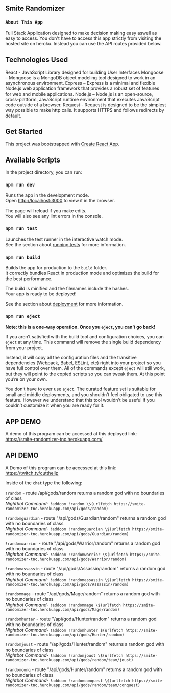 ## Smite Randomizer

### `About This App`

Full Stack Application designed to make decision making easy aswell as easy to access. You don't have to access this app strictly from visiting the hosted site on heroku. Instead you can use the API routes provided below.

## Technologies Used

React - JavaScript Library designed for building User Interfaces
Mongoose – Mongoose is a MongoDB object modeling tool designed to work in an asynchronous environment.
Express – Express is a minimal and flexible Node.js web application framework that provides a robust set of features for web and mobile applications.
Node.js – Node.js is an open-source, cross-platform, JavaScript runtime environment that executes JavaScript code outside of a browser.
Request - Request is designed to be the simplest way possible to make http calls. It supports HTTPS and follows redirects by default.

## Get Started

This project was bootstrapped with [Create React App](https://github.com/facebook/create-react-app).

## Available Scripts

In the project directory, you can run:

### `npm run dev`

Runs the app in the development mode.<br />
Open [http://localhost:3000](http://localhost:3000) to view it in the browser.

The page will reload if you make edits.<br />
You will also see any lint errors in the console.

### `npm run test`

Launches the test runner in the interactive watch mode.<br />
See the section about [running tests](https://facebook.github.io/create-react-app/docs/running-tests) for more information.

### `npm run build`

Builds the app for production to the `build` folder.<br />
It correctly bundles React in production mode and optimizes the build for the best performance.

The build is minified and the filenames include the hashes.<br />
Your app is ready to be deployed!

See the section about [deployment](https://facebook.github.io/create-react-app/docs/deployment) for more information.

### `npm run eject`

**Note: this is a one-way operation. Once you `eject`, you can’t go back!**

If you aren’t satisfied with the build tool and configuration choices, you can `eject` at any time. This command will remove the single build dependency from your project.

Instead, it will copy all the configuration files and the transitive dependencies (Webpack, Babel, ESLint, etc) right into your project so you have full control over them. All of the commands except `eject` will still work, but they will point to the copied scripts so you can tweak them. At this point you’re on your own.

You don’t have to ever use `eject`. The curated feature set is suitable for small and middle deployments, and you shouldn’t feel obligated to use this feature. However we understand that this tool wouldn’t be useful if you couldn’t customize it when you are ready for it.

## APP DEMO

A demo of this program can be accessed at this deployed link: https://smite-randomizer-tnc.herokuapp.com/

## API DEMO

A Demo of this program can be accessed at this link: https://twitch.tv/cutthelip

Inside of the `chat` type the following:

`!random` - route /api/gods/random
returns a random god with no boundaries of class<br/>
_Nightbot Command_- `!addcom !random \$(urlfetch https://smite-randomizer-tnc.herokuapp.com/api/gods/random)`

`!randomguardian` - route "/api/gods/Guardian/random"
returns a random god with no boundaries of class<br/>
_Nightbot Command_- `!addcom !randomguardian \$(urlfetch https://smite-randomizer-tnc.herokuapp.com/api/gods/Guardian/random)`

`!randomwarrior` - route "/api/gods/Warrior/random"
returns a random god with no boundaries of class<br/>
_Nightbot Command_- `!addcom !randomwarrior \$(urlfetch https://smite-randomizer-tnc.herokuapp.com/api/gods/Warrior/random)`

`!randomassassin` - route "/api/gods/Assassin/random"
returns a random god with no boundaries of class<br/>
_Nightbot Command_- `!addcom !randomassassin \$(urlfetch https://smite-randomizer-tnc.herokuapp.com/api/gods/Assassin/random)`

`!randommage` - route "/api/gods/Mage/random"
returns a random god with no boundaries of class<br/>
_Nightbot Command_- `!addcom !randommage \$(urlfetch https://smite-randomizer-tnc.herokuapp.com/api/gods/Mage/random)`

`!randomhunter` - route "/api/gods/Hunter/random"
returns a random god with no boundaries of class<br/>
_Nightbot Command_- `!addcom !randomhunter $(urlfetch https://smite-randomizer-tnc.herokuapp.com/api/gods/Hunter/random)`

`!randomjoust` - route "/api/gods/Hunter/random"
returns a random god with no boundaries of class<br/>
_Nightbot Command_- `!addcom !randomjoust \$(urlfetch https://smite-randomizer-tnc.herokuapp.com/api/gods/random/team/joust)`

`!randomconq` - route "/api/gods/Hunter/random"
returns a random god with no boundaries of class<br/>
_Nightbot Command_- `!addcom !randomconquest \$(urlfetch https://smite-randomizer-tnc.herokuapp.com/api/gods/random/team/conquest)`
